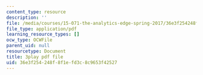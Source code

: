 ```yaml
---
content_type: resource
description: ''
file: /media/courses/15-071-the-analytics-edge-spring-2017/36e3f254248f8f1efd3c8c9653f42527_iq7cPtJzgZM.pdf
file_type: application/pdf
learning_resource_types: []
ocw_type: OCWFile
parent_uid: null
resourcetype: Document
title: 3play pdf file
uid: 36e3f254-248f-8f1e-fd3c-8c9653f42527
---
```

